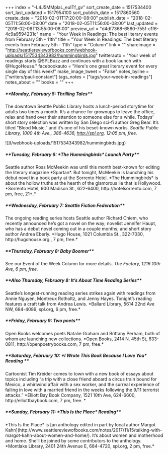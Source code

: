+++
index = "-L4J5MMplaL_euITf_gv"
sort_create_date = 1517534400
sort_last_updated = 1517954100
sort_publish_date = 1517860560
create_date = "2018-02-01T17:20:00-08:00"
publish_date = "2018-02-05T11:56:00-08:00"
date = "2018-02-05T11:56:00-08:00"
last_updated = "2018-02-06T13:55:00-08:00"
preview_url = "d4df7368-6560-755f-c1f6-4c9a9594231c"
name = "Your Week in Readings: The best literary events from February 5th - 11th"
title = "Your Week in Readings: The best literary events from February 5th - 11th"
type = "Column"
link = ""
shareimage = "http://seattlereviewofbooks.com/webhook-uploads/1517534343982/hummingbirds.jpg"
twitterauto = "Your week of readings starts @SPLBuzz and continues with a book launch with @HugoHouse."
facebookauto = "Here's one great literary event for every single day of this week!"
make_image_tweet = "False"
notes_byline = ["writers/paul-constant"]
tags_notes = ["tags/your-week-in-readings"]
notes_about = ""
books = ""
+++
<p class="noindent"><h5>**Monday, February 5: Thrilling Tales**</h5></p>

The downtown Seattle Public Library hosts a lunch-period storytime for adults two times a month. It’s a chance for grownups to leave the office, relax and hand over their attention to someone else for a while. Todays’ short story selection was written by San Diego sci-fi author Greg Bear. It’s titled "Blood Music,” and it’s one of his beset-known works.
*Seattle Public Library, 1000 4th Ave., 386-4636, http://spl.org, 12:05 pm, free.* 

<p class="image-left">![](/webhook-uploads/1517534343982/hummingbirds.jpg)</p>

<p class="noindent"><h5>**Tuesday, February 6:  *The Hummingbirds* Launch Party**</h5></p>
Seattle author Ross McMeekin was until this month best-known for editing the literary magazine *Spartan*. But tonight, McMeekin is launching his debut novel in a book party at the Sorrento Hotel. *The Hummingbirds* is about the hollow truths at the hearth of the glamorous lie that is Hollywood. 
*Sorrento Hotel, 900 Madison St., 622-6400, http://hotelsorrento.com, 7 pm, free, 21+.*

<p class="noindent"><h5>**Wednesday, February 7: Seattle Fiction Federation**</h5></p>
The ongoing reading series hosts Seattle author Richard Chiem, who recently announced he’s got a novel on the way; novelist Jennifer Haupt, who has a debut novel coming out in a couple months; and short story author Andrea Eberly. 
*Hugo House, 1021 Columbia St., 322-7030, http://hugohouse.org., 7 pm, free.*

<p class="noindent"><h5>**Thursday, February 8: Baby Boomer**</h5></p>

See our Event of the Week Column for more details.
*The Factory, 1216 10th Ave, 6 pm, free.*


<p class="noindent"><h5>**Also Thursday, February 8:  It’s About Time Reading Series**</h5></p>
Seattle’s longest-running reading series strikes again with readings from Annie Nguyen, Montreux Rotholtz, and Jenny Hayes. Tonight’s reading features a craft talk from Andrea 
Lewis. 
*Ballard Library, 5614 22nd Ave NW, 684-4089, spl.org, 6 pm, free.*

<p class="noindent"><h5>**Friday, February 9:  Two poets**</h5></p>
Open Books welcomes poets Natalie Graham and Brittany Perham, both of whom are launching new collections. 
*Open Books, 2414 N. 45th St, 633-0811, http://openpoetrybooks.com, 7 pm, free.*
 
<p class="noindent"><h5>**Saturday, February 10: *I Wrote This Book Because I Love You* Reading **</h5></p>
Cartoonist Tim Kreider comes to town with a new book of essays about topics including “a trip with a close friend aboard a circus train bound for Mexico, a whirlwind affair with a sex worker, and the surreal experience of falling in love with a married friend in the weeks following the 9/11 terrorist attacks.”
*Elliott Bay Book Company, 1521 10th Ave, 624-6600, http://elliottbaybook.com, 7 pm, free. * 

<p class="noindent"><h5>**Sunday, February 11: *This Is the Place* Reading**</h5></p>
*This Is the Place* is [an anthology edited in part by local author Margot Kahn](http://www.seattlereviewofbooks.com/notes/2017/11/15/talking-with-margot-kahn-about-women-and-home/). It’s about women and motherhood and home. She’ll be joined by some contributors to the anthology.
*Montlake Library, 2401 24th Avenue E, 684-4720, spl.org, 2 pm, free.*
